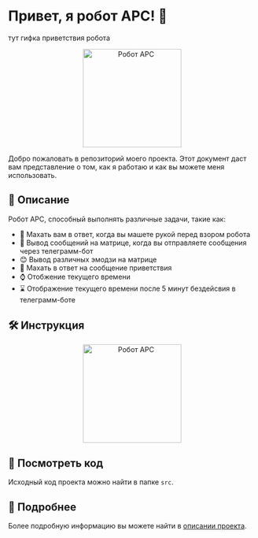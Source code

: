 # Привет, я робот АРС! 🤖
тут гифка приветствия робота
<div align="center">
  <img src="https://github.com/nolizrd/ARS-BOT/assets/26836740/0cb9362c-db62-45ca-bd60-ccac80f62fb7" alt="Робот АРС" width="200">
</div>


Добро пожаловать в репозиторий моего проекта. Этот документ даст вам представление о том, как я работаю и как вы можете меня использовать.

## 📖 Описание

Робот АРС, способный выполнять различные задачи, такие как:

- 👋 Махать вам в ответ, когда вы машете рукой перед взором робота
- 💬 Вывод сообщений на матрице, когда вы отправляете сообщения через телеграмм-бот
- 😊 Вывод различных эмодзи на матрице
- 🙌 Махать в ответ на сообщение приветствия
- ⌚ Отобжение текущего времени 
- ⌛ Отображение текущего времени после 5 минут бездейсвия в телеграмм-боте

## 🛠 Инструкция

<div align="center">
  <img src="https://github.com/osifata/ARS/assets/103882155/e598fb16-a363-4841-9b82-cca870cff04e" alt="Робот АРС" width="200">
</div>

## 👀 Посмотреть код

Исходный код проекта можно найти в папке `src`.

## 🚀 Подробнее

Более подробную информацию вы можете найти в [описании проекта](https://docs.google.com/document/d/1u4DClrKaKarxqraaf9mzaU4CGxykKMEfnETj5u1MdNw/edit#heading=h.9pd7fqz7qcm2).
